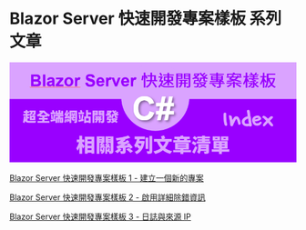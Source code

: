 # Blazor Server 快速開發專案樣板 系列文章

![Blazor Server 快速開發專案樣板 系列文章](../Images/x049.png)

[Blazor Server 快速開發專案樣板 1 - 建立一個新的專案](https://csharpkh.blogspot.com/2021/06/Blazor-Backend-project-template-syncfusion-NET5-Part1-Create-New.html)

[Blazor Server 快速開發專案樣板 2 - 啟用詳細除錯資訊](https://csharpkh.blogspot.com/2021/06/Blazor-Backend-project-template-syncfusion-NET5-Part2-UseDeveloperExceptionPage-UseExceptionHandler.html)

[Blazor Server 快速開發專案樣板 3 - 日誌與來源 IP](https://csharpkh.blogspot.com/2021/06/Blazor-Backend-project-template-syncfusion-NET5-Part3-logging-Source-IP-NLog.html)

